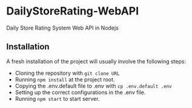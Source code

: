 # DailyStoreRating-WebAPI
Daily Store Rating System Web API in Nodejs

## Installation
A fresh installation of the project will usually involve the following steps:
- Cloning the repository with ```git clone URL```
- Running ```npm install``` at the project root.
- Copying the .env.default file to .env with ```cp .env.default .env```
- Setting up the correct configurations in the .env file.
- Running ```npm start``` to start server.
